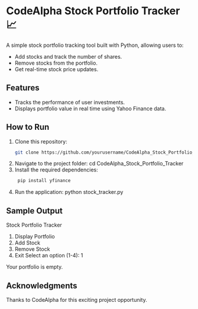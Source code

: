# CodeAlpha Stock Portfolio Tracker 📈

A simple stock portfolio tracking tool built with Python, allowing users to:
- Add stocks and track the number of shares.
- Remove stocks from the portfolio.
- Get real-time stock price updates.

## Features
- Tracks the performance of user investments.
- Displays portfolio value in real time using Yahoo Finance data.

## How to Run
1. Clone this repository:
   ```bash
   git clone https://github.com/yourusername/CodeAlpha_Stock_Portfolio_Tracker.git
2. Navigate to the project folder: cd CodeAlpha_Stock_Portfolio_Tracker
3. Install the required dependencies: 
   ```bash
    pip install yfinance
4. Run the application: python stock_tracker.py

## Sample Output

Stock Portfolio Tracker
1. Display Portfolio
2. Add Stock
3. Remove Stock
4. Exit
Select an option (1-4): 1

Your portfolio is empty.

## Acknowledgments

Thanks to CodeAlpha for this exciting project opportunity.


